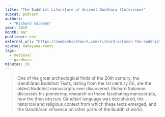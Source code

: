 ```yaml
---
title: "The Buddhist Literature of Ancient Gandhāra (Interview)"
subcat: podcast
authors:
  - "Richard Salomon"
year: 2019
month: mar
publisher: nbn
external_url: "https://newbooksnetwork.com/richard-salomon-the-buddhist-literature-of-ancient-gandhara-an-introduction-with-selected-translation-wisdom-publications-2018/"
course: mahayana-roots
tags:
  - medieval
  - gandhara
minutes: 59
---
```


> One of the great archeological finds of the 20th century, the Gandhāran Buddhist Texts, dating from the 1st century CE, are the oldest Buddhist manuscripts ever discovered. Richard Salomon discusses his pioneering research on these fascinating manuscripts, how the then obscure Gāndhārī language was deciphered, the historical and religious context from which these texts emerged, and the Gandhāran influence on other parts of the Buddhist world.
